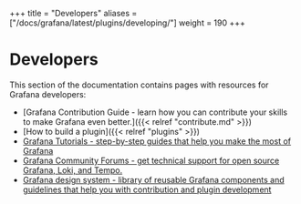 +++
title = "Developers"
aliases = ["/docs/grafana/latest/plugins/developing/"]
weight = 190
+++

# Developers

This section of the documentation contains pages with resources for Grafana developers:

- [Grafana Contribution Guide - learn how you can contribute your skills to make Grafana even better.]({{< relref "contribute.md" >}})
- [How to build a plugin]({{< relref "plugins" >}})
- [Grafana Tutorials - step-by-step guides that help you make the most of Grafana](https://grafana.com/tutorials/)
- [Grafana Community Forums - get technical support for open source Grafana, Loki, and Tempo.](https://community.grafana.com)
- [Grafana design system - library of reusable Grafana components and guidelines that help you with contribution and plugin development](https://developers.grafana.com)
